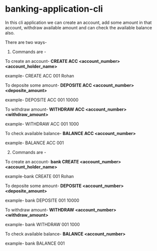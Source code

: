 # banking-application-cli


In this cli application we can create an account, add some amount in that account, withdraw available amount and can check the available balance also.

There are two ways-

1) Commands are -

  To create an account- <b> CREATE ACC <account_number> <account_holder_name> </b>

example- CREATE ACC 001 Rohan

  To deposite some amount- <b> DEPOSITE ACC <account_number> <deposite_amount> </b>

example- DEPOSITE ACC 001 10000

  To withdraw amount-  <b> WITHDRAW ACC <account_number> <withdraw_amount> </b>

example- WITHDRAW ACC 001 1000

  To check available balance- <b> BALANCE ACC <account_number> </b>

example- BALANCE ACC 001


2) Commands are -

  To create an account- <b> bank CREATE <account_number> <account_holder_name> </b>

example-bank CREATE 001 Rohan

  To deposite some amount- <b> DEPOSITE <account_number> <deposite_amount> </b>

example- bank DEPOSITE 001 10000

  To withdraw amount- <b> WITHDRAW <account_number> <withdraw_amount> </b>

example- bank WITHDRAW 001 1000

  To check available balance- <b> BALANCE <account_number> </b>

example- bank BALANCE 001
